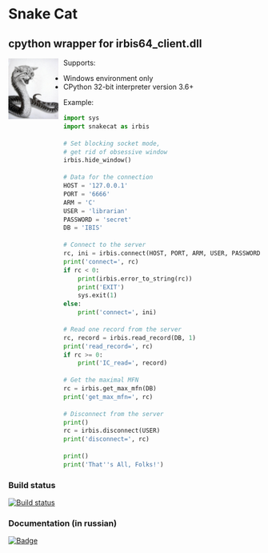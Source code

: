 # Snake Cat

## cpython wrapper for irbis64_client.dll

<img src="assets/snakecat.jpg" alt="Snake Cat" style="float: left; width: 100px; padding-right: 10px;"/>

Supports:

* Windows environment only
* CPython 32-bit interpreter version 3.6+

Example:

```python
import sys
import snakecat as irbis

# Set blocking socket mode,
# get rid of obsessive window
irbis.hide_window()

# Data for the connection
HOST = '127.0.0.1'
PORT = '6666'
ARM = 'C'
USER = 'librarian'
PASSWORD = 'secret'
DB = 'IBIS'

# Connect to the server
rc, ini = irbis.connect(HOST, PORT, ARM, USER, PASSWORD)
print('connect=', rc)
if rc < 0:
    print(irbis.error_to_string(rc))
    print('EXIT')
    sys.exit(1)
else:
    print('connect=', ini)

# Read one record from the server
rc, record = irbis.read_record(DB, 1)
print('read_record=', rc)
if rc >= 0:
    print('IC_read=', record)

# Get the maximal MFN
rc = irbis.get_max_mfn(DB)
print('get_max_mfn=', rc)

# Disconnect from the server
print()
rc = irbis.disconnect(USER)
print('disconnect=', rc)

print()
print('That''s All, Folks!')
```

### Build status

[![Build status](https://img.shields.io/appveyor/ci/AlexeyMironov/python-wrapper.svg)](https://ci.appveyor.com/project/AlexeyMironov/python-wrapper/)

### Documentation (in russian)

[![Badge](https://readthedocs.org/projects/snakecat/badge/)](https://snakecat.readthedocs.io/) 
